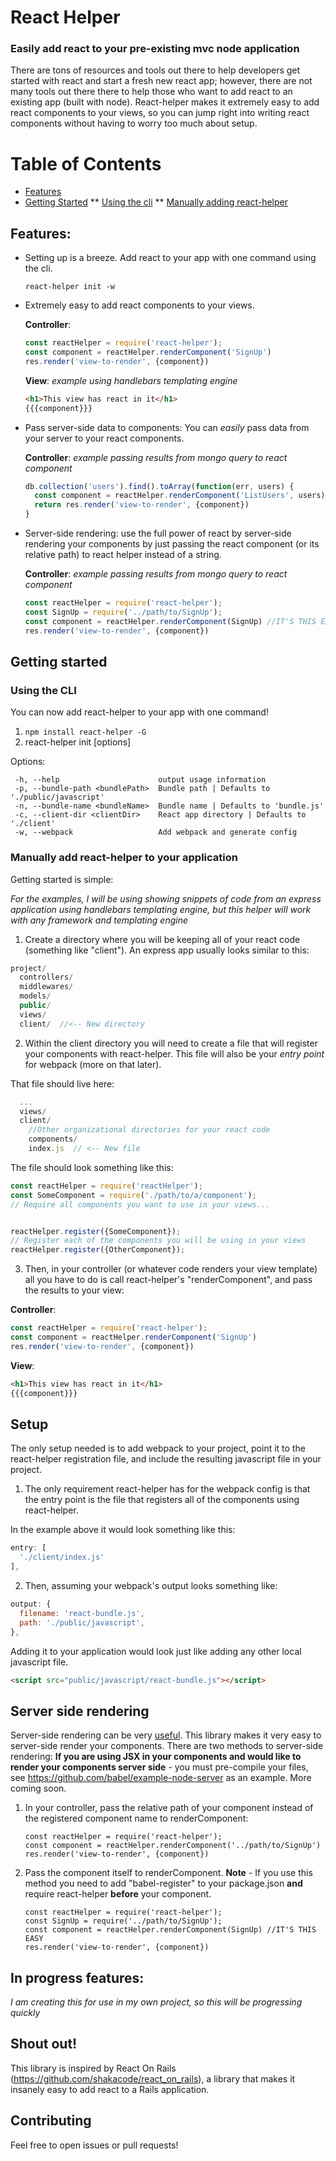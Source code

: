 # React Helper
### Easily add react to your pre-existing mvc node application
There are tons of resources and tools out there to help developers get started with react and start a fresh new react app; however, there
are not many tools out there there to help those who want to add react to an existing app (built with node).  React-helper makes it extremely easy to
add react components to your views, so you can jump right into writing react components without having to worry too much about setup.

# Table of Contents
  * [Features](#features)
  * [Getting Started](#getting-started)
  ** [Using the cli](#cli)
  ** [Manually adding react-helper](#manual)

## Features: <a id="features"></a>
* Setting up is a breeze.  Add react to your app with one command using the cli.

  `react-helper init -w`
  
* Extremely easy to add react components to your views.

  **Controller**:
      
   ```javascript
   const reactHelper = require('react-helper');
   const component = reactHelper.renderComponent('SignUp')
   res.render('view-to-render', {component})
   ```

  **View**: _example using handlebars templating engine_
      
   ```html
   <h1>This view has react in it</h1>
   {{{component}}}
   ```
* Pass server-side data to components: You can _easily_ pass data from your server to your react components.

  **Controller**: _example passing results from mongo query to react component_
      
   ```javascript
   db.collection('users').find().toArray(function(err, users) {
     const component = reactHelper.renderComponent('ListUsers', users)
     return res.render('view-to-render', {component})
   }
   ```
      
* Server-side rendering: use the full power of react by server-side rendering your components by just passing the react component (or its relative path) to react helper instead of a string.

   **Controller**: _example passing results from mongo query to react component_
   
   ```javascript
   const reactHelper = require('react-helper');
   const SignUp = require('../path/to/SignUp');
   const component = reactHelper.renderComponent(SignUp) //IT'S THIS EASY
   res.render('view-to-render', {component})      
   ```

## Getting started <a id="getting-started"></a>
### Using the CLI <a id="cli"></a>
   You can now add react-helper to your app with one command!
   
   1. `npm install react-helper -G`
   2. react-helper init [options]
   
   Options:
   
     -h, --help                      output usage information 
     -p, --bundle-path <bundlePath>  Bundle path | Defaults to './public/javascript'
     -n, --bundle-name <bundleName>  Bundle name | Defaults to 'bundle.js'
     -c, --client-dir <clientDir>    React app directory | Defaults to './client'
     -w, --webpack                   Add webpack and generate config
   
### Manually add react-helper to your application <a id="manual"></a>
   Getting started is simple: 

   _For the examples, I will be using showing snippets of code from an express application using handlebars templating engine, but this helper will work with any framework and templating engine_

   1. Create a directory where you will be keeping all of your react code (something like "client").  An express app usually looks similar to this:
   ```javascript
   project/
     controllers/
     middlewares/
     models/
     public/
     views/
     client/  //<-- New directory  
   ```

   2. Within the client directory you will need to create a file that will register your components with react-helper.  This file will also be your _entry point_ for webpack (more on that later).


   That file should live here:
   ```javascript
     ...
     views/
     client/
       //Other organizational directories for your react code
       components/
       index.js  // <-- New file
   ```
   The file should look something like this:
   ```javascript
   const reactHelper = require('reactHelper');
   const SomeComponent = require('./path/to/a/component');
   // Require all components you want to use in your views...


   reactHelper.register({SomeComponent});
   // Register each of the components you will be using in your views
   reactHelper.register({OtherComponent});
   ```
   3. Then, in your controller (or whatever code renders your view template) all you have to do is call react-helper's "renderComponent", and pass the results to your view:
   
   **Controller**:
   ```javascript
   const reactHelper = require('react-helper');
   const component = reactHelper.renderComponent('SignUp')
   res.render('view-to-render', {component})
   ```

   **View**:
   ```html
   <h1>This view has react in it</h1>
   {{{component}}}
   ```

## Setup
   The only setup needed is to add webpack to your project, point it to the react-helper registration file, and include the resulting javascript file in your project.

   1. The only requirement react-helper has for the webpack config is that the entry point is the file that registers all of the components using react-helper.

   In the example above it would look something like this:
   ```javascript
   entry: [
     './client/index.js'
   ],
   ```

   2. Then, assuming your webpack's output looks something like: 

   ```javascript
   output: {
     filename: 'react-bundle.js',
     path: './public/javascript',
   },
   ```

   Adding it to your application would look just like adding any other local javascript file.

   ```html
   <script src="public/javascript/react-bundle.js"></script>
   ```

## Server side rendering
   Server-side rendering can be very [useful](https://www.smashingmagazine.com/2016/03/server-side-rendering-react-node-express/).  This library makes it very easy to server-side render your components.  There are two methods to server-side rendering:
   **If you are using JSX in your components and would like to render your components server side** - you must pre-compile your files, see https://github.com/babel/example-node-server as an example.  More coming soon.
   
1. In your controller, pass the relative path of your component instead of the registered component name to renderComponent:
   ```
   const reactHelper = require('react-helper');   
   const component = reactHelper.renderComponent('../path/to/SignUp')
   res.render('view-to-render', {component})
   ```
   
2. Pass the component itself to renderComponent.  **Note** - If you use this method you need to add "babel-register" to your package.json **and** require react-helper **before** your component.
   ```
   const reactHelper = require('react-helper');
   const SignUp = require('../path/to/SignUp');
   const component = reactHelper.renderComponent(SignUp) //IT'S THIS EASY
   res.render('view-to-render', {component})
   ```
   
## In progress features:

_I am creating this for use in my own project, so this will be progressing quickly_ 

## Shout out!
This library is inspired by React On Rails (https://github.com/shakacode/react_on_rails), a library that makes it insanely easy to add react to a Rails application. 

## Contributing
Feel free to open issues or pull requests!
